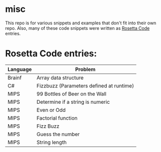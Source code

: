 # misc
This repo is for various snippets and examples that don't fit into their own repo.
Also, many of these code snippets were written as [Rosetta Code](http://rosettacode.org/) entries.

# Rosetta Code entries:

|Language|Problem|
|---|---|
|Brainf|Array data structure|
|C\#|Fizzbuzz (Parameters defined at runtime)|
|MIPS|99 Bottles of Beer on the Wall|
|MIPS|Determine if a string is numeric|
|MIPS|Even or Odd|
|MIPS|Factorial function|
|MIPS|Fizz Buzz|
|MIPS|Guess the number|
|MIPS|String length|
